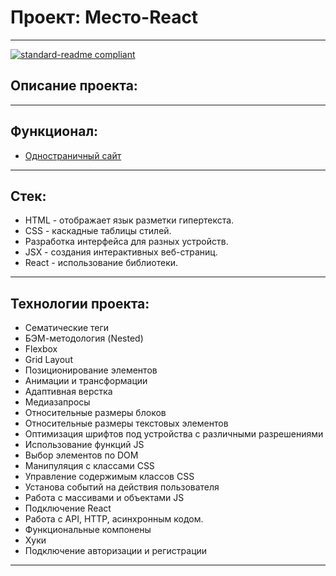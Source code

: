 # Проект: Место-React

------
[![standard-readme compliant](https://img.shields.io/badge/readme%20style-standard-brightgreen.svg?style=flat-square)](https://github.com/RichardLitt/standard-readme)

## Описание проекта:

------

## Функционал:

* [Одностраничный сайт](https://aislu96.github.io/mesto-react-auth/)

------

## Стек:

* HTML - отображает язык разметки гипертекста.
* CSS - каскадные таблицы стилей.
* Разработка интерфейса для разных устройств.
* JSX - создания интерактивных веб-страниц.
* React - использование библиотеки.

------

## Технологии проекта:

* Сематические теги
* БЭМ-методология (Nested)
* Flexbox
* Grid Layout
* Позиционирование элементов
* Анимации и трансформации
* Адаптивная верстка
* Медиазапросы
* Относительные размеры блоков
* Относительные размеры текстовых элементов
* Оптимизация шрифтов под устройства с различными разрешениями
* Использование функций JS
* Выбор элементов по DOM
* Манипуляция с классами CSS
* Управление содержимым классов CSS
* Установа событий на действия пользователя
* Работа с массивами и объектами JS
* Подключение React
* Работа с API, HTTP, асинхронным кодом.
* Функциональные компонены
* Хуки
* Подключение авторизации и регистрации
------

